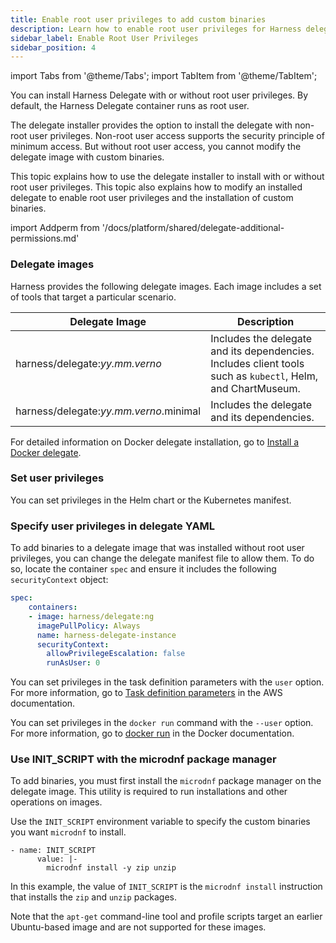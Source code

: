 ```yaml
---
title: Enable root user privileges to add custom binaries
description: Learn how to enable root user privileges for Harness delegates to install custom binaries and modify delegate images.
sidebar_label: Enable Root User Privileges
sidebar_position: 4
---
```


import Tabs from '@theme/Tabs';
import TabItem from '@theme/TabItem';


You can install Harness Delegate with or without root user privileges. By default, the Harness Delegate container runs as root user.

The delegate installer provides the option to install the delegate with non-root user privileges. Non-root user access supports the security principle of minimum access. But without root user access, you cannot modify the delegate image with custom binaries.

This topic explains how to use the delegate installer to install with or without root user privileges. This topic also explains how to modify an installed delegate to enable root user privileges and the installation of custom binaries.

import Addperm from '/docs/platform/shared/delegate-additional-permissions.md'

<Addperm />

### Delegate images

Harness provides the following delegate images. Each image includes a set of tools that target a particular scenario.

| **Delegate Image**  | **Description** |
| --- | --- |
| harness/delegate:*yy.mm.verno* | Includes the delegate and its dependencies. Includes client tools such as `kubectl`, Helm, and ChartMuseum. |
| harness/delegate:*yy.mm.verno*.minimal | Includes the delegate and its dependencies. |

For detailed information on Docker delegate installation, go to [Install a Docker delegate](/docs/platform/delegates/install-delegates/overview.md).

### Set user privileges


<Tabs>
  <TabItem value="Kubernetes" label="Kubernetes">


You can set privileges in the Helm chart or the Kubernetes manifest.

### Specify user privileges in delegate YAML

To add binaries to a delegate image that was installed without root user privileges, you can change the delegate manifest file to allow them. To do so, locate the container `spec` and ensure it includes the following `securityContext` object:

```yaml
spec:
    containers:
    - image: harness/delegate:ng
      imagePullPolicy: Always
      name: harness-delegate-instance
      securityContext:
        allowPrivilegeEscalation: false
        runAsUser: 0
```


</TabItem>
  <TabItem value="Amazon ECS or AWS Fargate" label="Amazon ECS or AWS Fargate">


You can set privileges in the task definition parameters with the `user` option. For more information, go to [Task definition parameters](https://docs.aws.amazon.com/AmazonECS/latest/developerguide/task_definition_parameters.html#container_definitions) in the AWS documentation.



</TabItem>
  <TabItem value="Docker" label="Docker">


You can set privileges in the `docker run` command with the `--user` option. For more information, go to [docker run](https://docs.docker.com/engine/reference/commandline/run/) in the Docker documentation.


</TabItem>
</Tabs>


### Use INIT\_SCRIPT with the microdnf package manager

To add binaries, you must first install the `microdnf` package manager on the delegate image. This utility is required to run installations and other operations on images.

Use the `INIT_SCRIPT` environment variable to specify the custom binaries you want `microdnf` to install.

```
- name: INIT_SCRIPT
      value: |-
        microdnf install -y zip unzip
```
In this example, the value of `INIT_SCRIPT` is the `microdnf install` instruction that installs the `zip` and `unzip` packages.

Note that the `apt-get` command-line tool and profile scripts target an earlier Ubuntu-based image and are not supported for these images.

